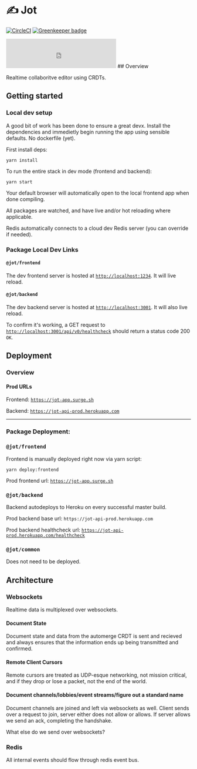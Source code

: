 # ✍️ Jot

[![CircleCI](https://circleci.com/gh/johnrjj/jot.svg?style=svg&circle-token=f3d5f772f89eee9e33f32c1c273e7164d3635567)](https://circleci.com/gh/johnrjj/jot) [![Greenkeeper badge](https://badges.greenkeeper.io/johnrjj/jot.svg?token=c7ecb37b97912ada6cb220f095fcf1e64193d4bb32db380702b3cb6e2550ce4e&ts=1540698479566)](https://greenkeeper.io/)

<iframe src="https://open.spotify.com/embed/track/4PTPZeJlK1rYlYr6bf11hk" width="300" height="80" frameborder="0" allowtransparency="true" allow="encrypted-media"></iframe>
## Overview

Realtime collaboritve editor using CRDTs.

## Getting started

### Local dev setup

A good bit of work has been done to ensure a great devx. Install the dependencies and immedietly begin running the app using sensible defaults. No dockerfile (yet).

First install deps:

```
yarn install
```

To run the entire stack in dev mode (frontend and backend):

```
yarn start
```

Your default browser will automatically open to the local frontend app when done compiling.

All packages are watched, and have live and/or hot reloading where applicable.

Redis automatically connects to a cloud dev Redis server (you can override if needed).

### Package Local Dev Links

#### `@jot/frontend`

The dev frontend server is hosted at [`http://localhost:1234`](http://localhost:1234). It will live reload.

#### `@jot/backend`

The dev backend server is hosted at [`http://localhost:3001`](http://localhost:3001). It will also live reload.

To confirm it's working, a GET request to [`http://localhost:3001/api/v0/healthcheck`](http://localhost:3001/api/v0/healthcheck) should return a status code 200 `OK`.

## Deployment

### Overview

#### Prod URLs

Frontend: [`https://jot-app.surge.sh`](https://jot-app.surge.sh)

Backend: [`https://jot-api-prod.herokuapp.com`](https://jot-api-prod.herokuapp.com)

---

### Package Deployment:

### `@jot/frontend`

Frontend is manually deployed right now via yarn script:

```
yarn deploy:frontend
```

Prod frontend url: [`https://jot-app.surge.sh`](https://jot-app.surge.sh)

### `@jot/backend`

Backend autodeploys to Heroku on every successful master build.

Prod backend base url: `https://jot-api-prod.herokuapp.com`

Prod backend healthcheck url: [`https://jot-api-prod.herokuapp.com/healthcheck`](https://jot-api-prod.herokuapp.com/healthcheck)

### `@jot/common`

Does not need to be deployed.

## Architecture

### Websockets

Realtime data is multiplexed over websockets.

#### Document State

Document state and data from the automerge CRDT is sent and recieved and always ensures that the information ends up being transmitted and confirmed.

#### Remote Client Cursors

Remote cursors are treated as UDP-esque networking, not mission critical, and if they drop or lose a packet, not the end of the world.

#### Document channels/lobbies/event streams/figure out a standard name

Document channels are joined and left via websockets as well. Client sends over a request to join, server either does not allow or allows. If server allows we send an ack, completing the handshake.

What else do we send over websockets?

### Redis

All internal events should flow through redis event bus.
